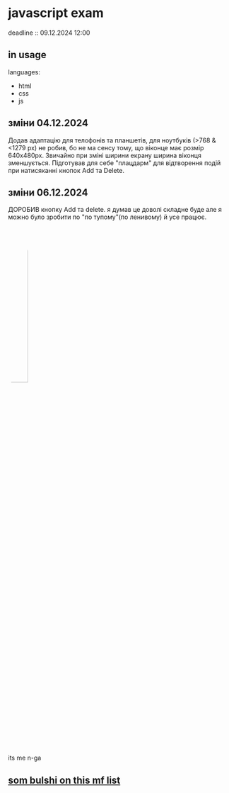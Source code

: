 # javascript exam
deadline :: 09.12.2024 12:00
## in usage
languages:
- html
- css
- js
## зміни 04.12.2024
Додав адаптацію для телофонів та планшетів, для ноутбуків (>768 & <1279 px) не робив, бо не ма сенсу тому, що віконце  має розмір 640x480px.
Звичайно при зміні ширини екрану ширина віконця зменшується.
Підготував для себе "плацдарм" для відтворення подій при натисяканні кнопок Add та Delete.
## зміни 06.12.2024
ДОРОБИВ кнопку Add та delete. я думав це доволі складне буде але я можно було зробити по "по тупому"(по ленивому) й усе працює.
<div>
  <img src="https://styles.redditmedia.com/t5_87eqyt/styles/communityIcon_lsxvs91ok4ta1.png" alt="uhhh" width="30%"  style="border-radius: 50%; padding-bottom: 20px"/>
</div>
its me n-ga

## [som bulshi on this mf list](https://youtu.be/klk_EdoqY48?si=GUTupc1LCZGpVKQB&t=766)

